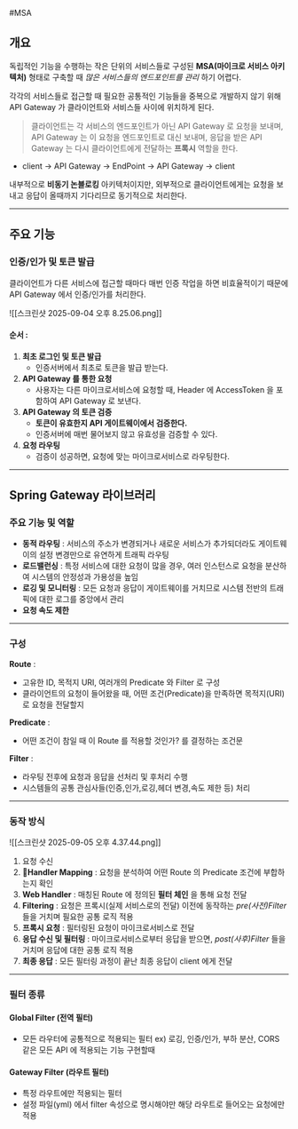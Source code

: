#MSA 

## 개요

독립적인 기능을 수행하는 작은 단위의 서비스들로 구성된 **MSA(마이크로 서비스 아키텍처)** 형태로 구축할 때 _많은 서비스들의 엔드포인트를 관리_ 하기 어렵다.

각각의 서비스들로 접근할 때 필요한 공통적인 기능들을 중복으로 개발하지 않기 위해 API Gateway 가 클라이언트와 서비스들 사이에 위치하게 된다.

>클라이언트는 각 서비스의 엔드포인트가 아닌 API Gateway 로 요청을 보내며,
>API Gateway 는 이 요청을 엔드포인트로 대신 보내며,
>응답을 받은 API Gateway 는 다시 클라이언트에게 전달하는 **프록시** 역할을 한다.

- client -> API Gateway -> EndPoint -> API Gateway -> client

내부적으로 **비동기 논블로킹** 아키텍처이지만, 외부적으로 클라이언트에게는 요청을 보내고 응답이 올때까지 기다리므로 동기적으로 처리한다.

___

## 주요 기능

### 인증/인가 및 토큰 발급

클라이언트가 다른 서비스에 접근할 때마다 매번 인증 작업을 하면 비효율적이기 때문에 API Gateway 에서 인증/인가를 처리한다.

![[스크린샷 2025-09-04 오후 8.25.06.png]]
#### 순서 :

1. **최초 로그인 및 토큰 발급**
	- 인증서버에서 최초로 토큰을 발급 받는다.
2. **API Gateway 를 통한 요청**
	- 사용자는 다른 마이크로서비스에 요청할 때, Header 에 AccessToken 을 포함하여 API Gateway 로 보낸다.
3. **API Gateway 의 토큰 검증**
    - __토큰이 유효한지 API 게이트웨이에서 검증한다.__
    - 인증서버에 매번 물어보지 않고 유효성을 검증할 수 있다.
4. **요청 라우팅**
	- 검증이 성공하면, 요청에 맞는 마이크로서비스로 라우팅한다.

___

## Spring Gateway 라이브러리

### 주요 기능 및 역할

- **동적 라우팅** : 서비스의 주소가 변경되거나 새로운 서비스가 추가되더라도 게이트웨이의 설정 변경만으로 유연하게 트래픽 라우팅
- **로드밸런싱** : 특정 서비스에 대한 요청이 많을 경우, 여러 인스턴스로 요청을 분산하여 시스템의 안정성과 가용성을 높임
- **로깅 및 모니터링** : 모든 요청과 응답이 게이트웨이를 거치므로 시스템 전반의 트래픽에 대한 로그를 중앙에서 관리
- **요청 속도 제한** 
___
### 구성

**Route** : 
- 고유한 ID, 목적지 URI, 여러개의 Predicate 와 Filter 로 구성
- 클라이언트의 요청이 들어왔을 때, 어떤 조건(Predicate)을 만족하면 목적지(URI)로 요청을 전달할지

**Predicate** : 
- 어떤 조건이 참일 때 이 Route 를 적용할 것인가? 를 결정하는 조건문

**Filter** : 
- 라우팅 전후에 요청과 응답을 선처리 및 후처리 수행
- 시스템들의 공통 관심사들(인증,인가,로깅,헤더 변경,속도 제한 등) 처리

___

### 동작 방식
![[스크린샷 2025-09-05 오후 4.37.44.png]]

1. 요청 수신
2. **Handler Mapping** : 요청을 분석하여 어떤 Route 의 Predicate 조건에 부합하는지 확인
3. **Web Handler** : 매칭된 Route 에 정의된 **필터 체인** 을 통해 요청 전달
4. **Filtering** : 요청은 프록시(실제 서비스로의 전달) 이전에 동작하는 _pre(사전)Filter_ 들을 거치며 필요한 공통 로직 적용
5. **프록시 요청** : 필터링된 요청이 마이크로서비스로 전달
6. **응답 수신 및 필터링** : 마이크로서비스로부터 응답을 받으면, _post(사후)Filter_ 들을 거치며 응답에 대한 공통 로직 적용
7. **최종 응답** : 모든 필터링 과정이 끝난 최종 응답이 client 에게 전달

___

### 필터 종류
#### Global Filter (전역 필터)

- 모든 라우터에 공통적으로 적용되는 필터
	ex) 로깅, 인증/인가, 부하 분산, CORS 같은 모든 API 에 적용되는 기능 구현할때 

#### Gateway Filter (라우트 필터)

- 특정 라우트에만 적용되는 필터
- 설정 파일(yml) 에서 filter 속성으로 명시해야만 해당 라우트로 들어오는 요청에만 적용